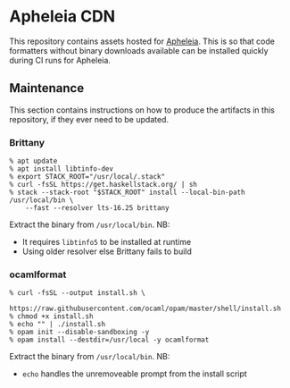 # Apheleia CDN

This repository contains assets hosted for
[Apheleia](https://github.com/raxod502/apheleia). This is so that code
formatters without binary downloads available can be installed quickly
during CI runs for Apheleia.

## Maintenance

This section contains instructions on how to produce the artifacts in
this repository, if they ever need to be updated.

### Brittany

```
% apt update
% apt install libtinfo-dev
% export STACK_ROOT="/usr/local/.stack"
% curl -fsSL https://get.haskellstack.org/ | sh
% stack --stack-root "$STACK_ROOT" install --local-bin-path /usr/local/bin \
    --fast --resolver lts-16.25 brittany
```

Extract the binary from `/usr/local/bin`. NB:

* It requires `libtinfo5` to be installed at runtime
* Using older resolver else Brittany fails to build

### ocamlformat

```
% curl -fsSL --output install.sh \
    https://raw.githubusercontent.com/ocaml/opam/master/shell/install.sh
% chmod +x install.sh
% echo "" | ./install.sh
% opam init --disable-sandboxing -y
% opam install --destdir=/usr/local -y ocamlformat
```

Extract the binary from `/usr/local/bin`. NB:

* `echo` handles the unremoveable prompt from the install script
